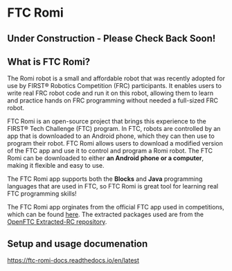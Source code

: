 # FTC Romi

## Under Construction - Please Check Back Soon!

## What is FTC Romi?

The Romi robot is a small and affordable robot that was recently adopted for use by FIRST® Robotics Competition (FRC) participants. It enables users to write real FRC robot code and run it on this robot, allowing them to learn and practice hands on FRC programming without needed a full-sized FRC robot.

FTC Romi is an open-source project that brings this experience to the FIRST® Tech Challenge (FTC) program. In FTC, robots are controlled by an app that is downloaded to an Android phone, which they can then use to program their robot. FTC Romi allows users to download a modified version of the FTC app and use it to control and program a Romi robot. The FTC Romi can be downloaded to either **an Android phone or a computer**, making it flexible and easy to use.

The FTC Romi app supports both the **Blocks** and **Java** programming languages that are used in FTC, so FTC Romi is great tool for learning real FTC programming skills!

The FTC Romi app orginates from the official FTC app used in competitions, which can be found [here](https://github.com/FIRST-Tech-Challenge/FtcRobotController). The extracted packages used are from the [OpenFTC Extracted-RC repository](https://github.com/OpenFTC/Extracted-RC).

## Setup and usage documenation

https://ftc-romi-docs.readthedocs.io/en/latest
